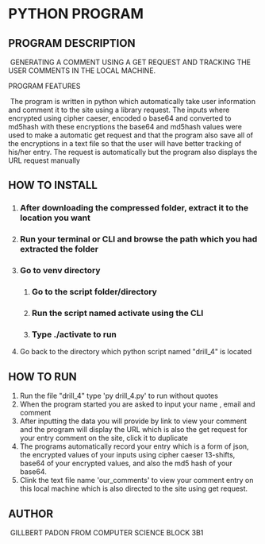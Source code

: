 # PYTHON PROGRAM 

## PROGRAM DESCRIPTION

​	GENERATING A COMMENT USING A GET REQUEST AND TRACKING THE USER COMMENTS IN THE LOCAL MACHINE. 

PROGRAM FEATURES

​	The program is written in python which automatically take user information and comment it to the site using a library request. The inputs where encrypted using cipher caeser, encoded o base64 and converted to md5hash with these encryptions the base64 and md5hash values were used to make a automatic get request and that the program also save all of the encryptions in a text file  so that the user will have better tracking of his/her entry.  The request is automatically but the program also displays the URL request manually

## HOW   TO INSTALL

1. ### After downloading the compressed folder, extract it to the location you want

2. ### Run your terminal or CLI and browse the path which you had extracted the folder

3. ### Go to venv directory 

   1. ### Go to the script folder/directory

   2. ### Run the  script named activate using the  CLI 

   3. ### Type ./activate to run

4. Go back to the directory which python script named "drill_4" is located

## HOW  TO RUN

1. Run the file "drill_4" type 'py drill_4.py' to run without quotes
2. When the program started you are asked to input your name , email and comment
3. After inputting the data you will provide by link to view your comment and the program will display the URL which is also the get request for your entry comment on the site, click it to duplicate
4. The programs automatically record your entry which is a form of json, the encrypted values of your inputs using cipher caeser 13-shifts, base64 of your encrypted values, and also the md5 hash of your base64.
5. Clink the text file name 'our_comments' to view your comment entry on this local machine which is also directed to the site using get request.



## AUTHOR

​	GILLBERT PADON FROM COMPUTER SCIENCE BLOCK 3B1